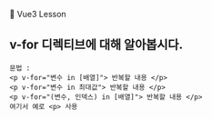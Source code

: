 :cactus: Vue3 Lesson 
## v-for 디렉티브에 대해 알아봅시다.  

```
문법 : 
<p v-for="변수 in [배열]"> 반복할 내용 </p>
<p v-for="변수 in 최대값"> 반복할 내용 </p>
<p v-for="(변수, 인덱스) in [배열]"> 반복할 내용 </p>
여기서 예로 <p> 사용
```

